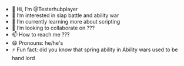 - 👋 Hi, I’m @Testerhubplayer
- 👀 I’m interested in slap battle and ability war
- 🌱 I’m currently learning more about scripting
- 💞️ I’m looking to collaborate on ???
- 📫 How to reach me ???
- 😄 Pronouns: he/he's
- ⚡ Fun fact: did you know that spring ability in Ability wars used to be hand lord

<!---
Testerhubplayer/Testerhubplayer is a ✨ special ✨ repository because its `README.md` (this file) appears on your GitHub profile.
You can click the Preview link to take a look at your changes.
--->
